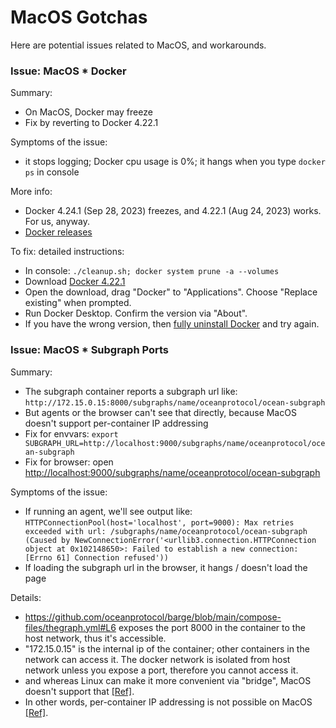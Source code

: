 <!--
Copyright 2023 Ocean Protocol Foundation
SPDX-License-Identifier: Apache-2.0
-->

# MacOS Gotchas

Here are potential issues related to MacOS, and workarounds.

### Issue: MacOS * Docker

Summary:
- On MacOS, Docker may freeze
- Fix by reverting to Docker 4.22.1

Symptoms of the issue:
- it stops logging; Docker cpu usage is 0%; it hangs when you type `docker ps` in console

More info:
- Docker 4.24.1 (Sep 28, 2023) freezes, and 4.22.1 (Aug 24, 2023) works. For us, anyway.
- [Docker releases](https://docs.docker.com/desktop/release-notes)

To fix: detailed instructions:
- In console: `./cleanup.sh; docker system prune -a --volumes`
- Download [Docker 4.22.1](https://docs.docker.com/desktop/release-notes/#4221)
- Open the download, drag "Docker" to "Applications". Choose "Replace existing" when prompted.
- Run Docker Desktop. Confirm the version via "About".
- If you have the wrong version, then [fully uninstall Docker](https://www.makeuseof.com/how-to-uninstall-docker-desktop-mac/) and try again.

### Issue: MacOS * Subgraph Ports

Summary:
- The subgraph container reports a subgraph url like: `http://172.15.0.15:8000/subgraphs/name/oceanprotocol/ocean-subgraph`
- But agents or the browser can't see that directly, because MacOS doesn't support per-container IP addressing
- Fix for envvars: `export SUBGRAPH_URL=http://localhost:9000/subgraphs/name/oceanprotocol/ocean-subgraph`
- Fix for browser: open [http://localhost:9000/subgraphs/name/oceanprotocol/ocean-subgraph](http://localhost:9000/subgraphs/name/oceanprotocol/ocean-subgraph)

Symptoms of the issue:
- If running an agent, we'll see output like: `HTTPConnectionPool(host='localhost', port=9000): Max retries exceeded with url: /subgraphs/name/oceanprotocol/ocean-subgraph (Caused by NewConnectionError('<urllib3.connection.HTTPConnection object at 0x102148650>: Failed to establish a new connection: [Errno 61] Connection refused'))`
- If loading the subgraph url in the browser, it hangs / doesn't load the page

Details:
- https://github.com/oceanprotocol/barge/blob/main/compose-files/thegraph.yml#L6 exposes the port 8000 in the container to the host network, thus it's accessible.
- "172.15.0.15" is the internal ip of the container; other containers in the network can access it. The docker network is isolated from host network unless you expose a port, therefore you cannot access it.
- and whereas Linux can make it more convenient via "bridge", MacOS doesn't support that [[Ref]](https://docker-docs.uclv.cu/docker-for-mac/networking/#there-is-no-docker0-bridge-on-macos).
- In other words, per-container IP addressing is not possible on MacOS [[Ref]](https://docker-docs.uclv.cu/docker-for-mac/networking/#per-container-ip-addressing-is-not-possible).
